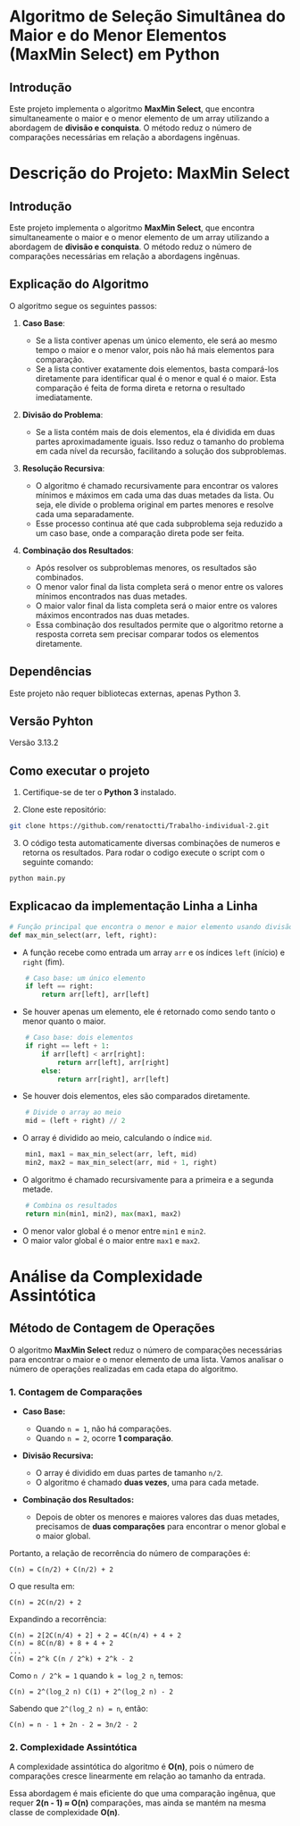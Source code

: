 # Algoritmo de Seleção Simultânea do Maior e do Menor Elementos (MaxMin Select) em Python

## Introdução
Este projeto implementa o algoritmo **MaxMin Select**, que encontra simultaneamente o maior e o menor elemento de um array utilizando a abordagem de **divisão e conquista**. O método reduz o número de comparações necessárias em relação a abordagens ingênuas.

# Descrição do Projeto: MaxMin Select

## Introdução

Este projeto implementa o algoritmo **MaxMin Select**, que encontra simultaneamente o maior e o menor elemento de um array utilizando a abordagem de **divisão e conquista**. O método reduz o número de comparações necessárias em relação a abordagens ingênuas.

## Explicação do Algoritmo

O algoritmo segue os seguintes passos:

1. **Caso Base**:

   - Se a lista contiver apenas um único elemento, ele será ao mesmo tempo o maior e o menor valor, pois não há mais elementos para comparação.
   - Se a lista contiver exatamente dois elementos, basta compará-los diretamente para identificar qual é o menor e qual é o maior. Esta comparação é feita de forma direta e retorna o resultado imediatamente.

2. **Divisão do Problema**:

   - Se a lista contém mais de dois elementos, ela é dividida em duas partes aproximadamente iguais. Isso reduz o tamanho do problema em cada nível da recursão, facilitando a solução dos subproblemas.

3. **Resolução Recursiva**:

   - O algoritmo é chamado recursivamente para encontrar os valores mínimos e máximos em cada uma das duas metades da lista. Ou seja, ele divide o problema original em partes menores e resolve cada uma separadamente.
   - Esse processo continua até que cada subproblema seja reduzido a um caso base, onde a comparação direta pode ser feita.

4. **Combinação dos Resultados**:

   - Após resolver os subproblemas menores, os resultados são combinados.
   - O menor valor final da lista completa será o menor entre os valores mínimos encontrados nas duas metades.
   - O maior valor final da lista completa será o maior entre os valores máximos encontrados nas duas metades.
   - Essa combinação dos resultados permite que o algoritmo retorne a resposta correta sem precisar comparar todos os elementos diretamente.

## Dependências

Este projeto não requer bibliotecas externas, apenas Python 3.

## Versão Pyhton

Versão 3.13.2

## Como executar o projeto

1. Certifique-se de ter o **Python 3** instalado.

2. Clone este repositório:
 ```bash
 git clone https://github.com/renatoctti/Trabalho-individual-2.git
 ```
   
3. O código testa automaticamente diversas combinações de numeros e retorna os resultados. Para rodar o codigo execute o script com o seguinte comando:

```bash
python main.py
```

## Explicacao da implementação Linha a Linha
```python
# Função principal que encontra o menor e maior elemento usando divisão e conquista
def max_min_select(arr, left, right):
```
- A função recebe como entrada um array `arr` e os índices `left` (início) e `right` (fim).

```python
    # Caso base: um único elemento
    if left == right:
        return arr[left], arr[left]
```
- Se houver apenas um elemento, ele é retornado como sendo tanto o menor quanto o maior.

```python
    # Caso base: dois elementos
    if right == left + 1:
        if arr[left] < arr[right]:
            return arr[left], arr[right]
        else:
            return arr[right], arr[left]
```
- Se houver dois elementos, eles são comparados diretamente.

```python
    # Divide o array ao meio
    mid = (left + right) // 2
```
- O array é dividido ao meio, calculando o índice `mid`.

```python
    min1, max1 = max_min_select(arr, left, mid)
    min2, max2 = max_min_select(arr, mid + 1, right)
```
- O algoritmo é chamado recursivamente para a primeira e a segunda metade.

```python
    # Combina os resultados
    return min(min1, min2), max(max1, max2)
```
- O menor valor global é o menor entre `min1` e `min2`.
- O maior valor global é o maior entre `max1` e `max2`.

# Análise da Complexidade Assintótica

## Método de Contagem de Operações
O algoritmo **MaxMin Select** reduz o número de comparações necessárias para encontrar o maior e o menor elemento de uma lista. Vamos analisar o número de operações realizadas em cada etapa do algoritmo.

### 1. Contagem de Comparações

- **Caso Base:**
  - Quando `n = 1`, não há comparações.
  - Quando `n = 2`, ocorre **1 comparação**.

- **Divisão Recursiva:**
  - O array é dividido em duas partes de tamanho `n/2`.
  - O algoritmo é chamado **duas vezes**, uma para cada metade.

- **Combinação dos Resultados:**
  - Depois de obter os menores e maiores valores das duas metades, precisamos de **duas comparações** para encontrar o menor global e o maior global.

Portanto, a relação de recorrência do número de comparações é:
```
C(n) = C(n/2) + C(n/2) + 2
```
O que resulta em:
```
C(n) = 2C(n/2) + 2
```
Expandindo a recorrência:
```
C(n) = 2[2C(n/4) + 2] + 2 = 4C(n/4) + 4 + 2
C(n) = 8C(n/8) + 8 + 4 + 2
...
C(n) = 2^k C(n / 2^k) + 2^k - 2
```
Como `n / 2^k = 1` quando `k = log_2 n`, temos:
```
C(n) = 2^(log_2 n) C(1) + 2^(log_2 n) - 2
```
Sabendo que `2^(log_2 n) = n`, então:
```
C(n) = n - 1 + 2n - 2 = 3n/2 - 2
```

### 2. Complexidade Assintótica
A complexidade assintótica do algoritmo é **O(n)**, pois o número de comparações cresce linearmente em relação ao tamanho da entrada.

Essa abordagem é mais eficiente do que uma comparação ingênua, que requer **2(n - 1) ≈ O(n)** comparações, mas ainda se mantém na mesma classe de complexidade **O(n)**.





